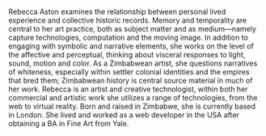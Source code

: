 Rebecca Aston examines the relationship between personal lived experience and collective historic records. Memory and temporality are central to her art practice, both as subject matter and as medium—namely capture technologies, computation and the moving image. In addition to engaging with symbolic and narrative elements, she works on the level of the affective and perceptual, thinking about visceral responses to light, sound, motion and color. As a Zimbabwean artist, she questions narratives of whiteness, especially within settler colonial identities and the empires that bred them; Zimbabwean history is central source material in much of her work. Rebecca is an artist and creative technologist, within both her commercial and artistic work she utilizes a range of technologies, from the web to virtual reality. Born and raised in Zimbabwe, she is currently based in London. She lived and worked as a web developer in the USA after obtaining a BA in Fine Art from Yale.
